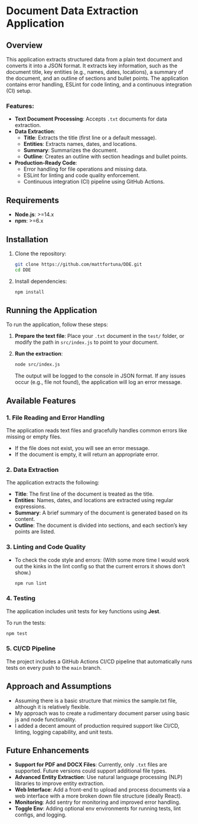 # Document Data Extraction Application

## Overview

This application extracts structured data from a plain text document and converts it into a JSON format. It extracts key information, such as the document title, key entities (e.g., names, dates, locations), a summary of the document, and an outline of sections and bullet points. The application contains error handling, ESLint for code linting, and a continuous integration (CI) setup.

### Features:
- **Text Document Processing**: Accepts `.txt` documents for data extraction.
- **Data Extraction**:
  - **Title**: Extracts the title (first line or a default message).
  - **Entities**: Extracts names, dates, and locations.
  - **Summary**: Summarizes the document.
  - **Outline**: Creates an outline with section headings and bullet points.
- **Production-Ready Code**:
  - Error handling for file operations and missing data.
  - ESLint for linting and code quality enforcement.
  - Continuous integration (CI) pipeline using GitHub Actions.

## Requirements

- **Node.js**: >=14.x
- **npm**: >=6.x

## Installation

1. Clone the repository:

   ```bash
   git clone https://github.com/mattfortuna/DDE.git
   cd DDE
   ```

2. Install dependencies:

   ```bash
   npm install
   ```

## Running the Application

To run the application, follow these steps:

1. **Prepare the text file**: Place your `.txt` document in the `test/` folder, or modify the path in `src/index.js` to point to your document.

2. **Run the extraction**: 

   ```bash
   node src/index.js
   ```

   The output will be logged to the console in JSON format. If any issues occur (e.g., file not found), the application will log an error message.

## Available Features

### 1. **File Reading and Error Handling**
   The application reads text files and gracefully handles common errors like missing or empty files.

   - If the file does not exist, you will see an error message.
   - If the document is empty, it will return an appropriate error.

### 2. **Data Extraction**
   The application extracts the following:
   - **Title**: The first line of the document is treated as the title.
   - **Entities**: Names, dates, and locations are extracted using regular expressions.
   - **Summary**: A brief summary of the document is generated based on its content.
   - **Outline**: The document is divided into sections, and each section’s key points are listed.

### 3. **Linting and Code Quality**
   - To check the code style and errors: (With some more time I would work out the kinks in the lint config so that the current errors it shows don't show.)

     ```bash
     npm run lint
     ```

### 4. **Testing**
   The application includes unit tests for key functions using **Jest**.
   
   To run the tests:
   ```bash
   npm test
   ```

### 5. **CI/CD Pipeline**
   The project includes a GitHub Actions CI/CD pipeline that automatically runs tests on every push to the `main` branch.

## Approach and Assumptions

- Assuming there is a basic structure that mimics the sample.txt file, although it is relatively flexible.
- My approach was to create a rudimentary document parser using basic js and node functionality.
- I added a decent amount of production required support like CI/CD, linting, logging capability, and unit tests.

## Future Enhancements

- **Support for PDF and DOCX Files**: Currently, only `.txt` files are supported. Future versions could support additional file types.
- **Advanced Entity Extraction**: Use natural language processing (NLP) libraries to improve entity extraction.
- **Web Interface**: Add a front-end to upload and process documents via a web interface with a more broken down file structure (ideally React).
- **Monitoring**: Add sentry for monitoring and improved error handling.
- **Toggle Env**: Adding optional env environments for running tests, lint configs, and logging.
